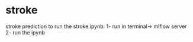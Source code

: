 # stroke
stroke prediction
to run the stroke.ipynb:
1- run in terminal-> mlflow server
2- run the ipynb 
